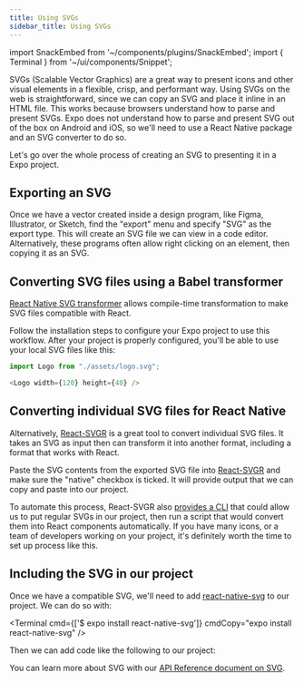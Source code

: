 ```yaml
---
title: Using SVGs
sidebar_title: Using SVGs
---
```


import SnackEmbed from '~/components/plugins/SnackEmbed';
import { Terminal } from '~/ui/components/Snippet';

SVGs (Scalable Vector Graphics) are a great way to present icons and other visual elements in a flexible, crisp, and performant way. Using SVGs on the web is straightforward, since we can copy an SVG and place it inline in an HTML file. This works because browsers understand how to parse and present SVGs. Expo does not understand how to parse and present SVG out of the box on Android and iOS, so we'll need to use a React Native package and an SVG converter to do so.

Let's go over the whole process of creating an SVG to presenting it in a Expo project.

## Exporting an SVG

Once we have a vector created inside a design program, like Figma, Illustrator, or Sketch, find the "export" menu and specify "SVG" as the export type. This will create an SVG file we can view in a code editor. Alternatively, these programs often allow right clicking on an element, then copying it as an SVG.

## Converting SVG files using a Babel transformer

[React Native SVG transformer](https://github.com/kristerkari/react-native-svg-transformer) allows compile-time transformation to make SVG files compatible with React.

Follow the installation steps to configure your Expo project to use this workflow. After your project is properly configured, you'll be able to use your local SVG files like this:

```javascript
import Logo from "./assets/logo.svg";

<Logo width={120} height={40} />
```

## Converting individual SVG files for React Native

Alternatively, [React-SVGR](https://react-svgr.com/playground/?native=true) is a great tool to convert individual SVG files. It takes an SVG as input then can transform it into another format, including a format that works with React.

Paste the SVG contents from the exported SVG file into [React-SVGR](https://react-svgr.com/playground/?native=true) and make sure the "native" checkbox is ticked. It will provide output that we can copy and paste into our project.

To automate this process, React-SVGR also [provides a CLI](https://react-svgr.com/docs/cli/) that could allow us to put regular SVGs in our project, then run a script that would convert them into React components automatically. If you have many icons, or a team of developers working on your project, it's definitely worth the time to set up process like this.

## Including the SVG in our project

Once we have a compatible SVG, we'll need to add [react-native-svg](https://github.com/react-native-svg/react-native-svg) to our project. We can do so with:

<Terminal cmd={['$ expo install react-native-svg']} cmdCopy="expo install react-native-svg" />

Then we can add code like the following to our project:

<SnackEmbed snackId="@jonsamp/react-native-svg-example" preview platform="web" />

You can learn more about SVG with our [API Reference document on SVG](/versions/latest/sdk/svg/).
